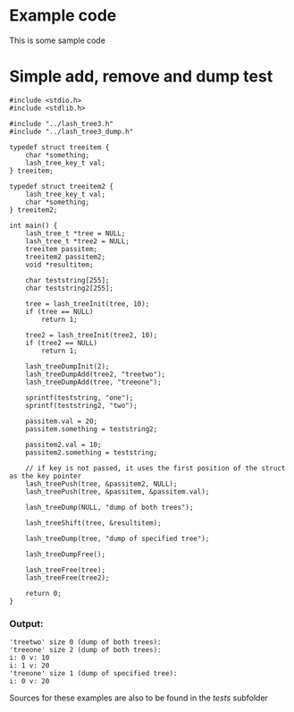 Example code
============

This is some sample code

# Simple add, remove and dump test

    #include <stdio.h>
    #include <stdlib.h>
    
    #include "../lash_tree3.h"
    #include "../lash_tree3_dump.h"

    typedef struct treeitem {
    	char *something;
    	lash_tree_key_t val;
    } treeitem;
    
    typedef struct treeitem2 {
    	lash_tree_key_t val;
    	char *something;
    } treeitem2;
    
    int main() {
    	lash_tree_t *tree = NULL;
    	lash_tree_t *tree2 = NULL;
    	treeitem passitem;
    	treeitem2 passitem2;
    	void *resultitem;
    	
    	char teststring[255];
    	char teststring2[255];
    	
    	tree = lash_treeInit(tree, 10);
    	if (tree == NULL)
    		return 1;
    
		tree2 = lash_treeInit(tree2, 10);
    	if (tree2 == NULL)
    		return 1;
    		
    	lash_treeDumpInit(2);
    	lash_treeDumpAdd(tree2, "treetwo");
    	lash_treeDumpAdd(tree, "treeone");
    	
    	sprintf(teststring, "one");
    	sprintf(teststring2, "two");
    	
    	passitem.val = 20;
    	passitem.something = teststring2;
    	
    	passitem2.val = 10;
    	passitem2.something = teststring;
    	
    	// if key is not passed, it uses the first position of the struct as the key pointer
    	lash_treePush(tree, &passitem2, NULL);
    	lash_treePush(tree, &passitem, &passitem.val);
    	
    	lash_treeDump(NULL, "dump of both trees");
    	
    	lash_treeShift(tree, &resultitem);
    
		lash_treeDump(tree, "dump of specified tree");
    
		lash_treeDumpFree();
    	
    	lash_treeFree(tree);
    	lash_treeFree(tree2);
    	
    	return 0;
    }


### Output:

    'treetwo' size 0 (dump of both trees):
    'treeone' size 2 (dump of both trees):
    i: 0 v: 10
    i: 1 v: 20
    'treeone' size 1 (dump of specified tree):
    i: 0 v: 20

Sources for these examples are also to be found in the _tests_ subfolder
